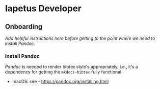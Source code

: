 # Iapetus Developer

## Onboarding

*Add helpful instructions here before getting to the point where we need to install Pandoc*.

### Install Pandoc
*Pandoc* is needed to render bibtex style's appropriately, i.e., it's a dependency for getting the `mkdocs-bibtex` fully functional.

- macOS: see - https://pandoc.org/installing.html

